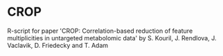 # CROP
R-script for paper 'CROP: Correlation-based reduction of feature multiplicities in untargeted metabolomic data' by S. Kouril, J. Rendlova, J. Vaclavik, D. Friedecky and T. Adam
